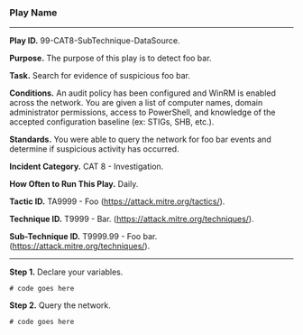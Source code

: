 ### Play Name

---

**Play ID.** 99-CAT8-SubTechnique-DataSource.

**Purpose.** The purpose of this play is to detect foo bar.

**Task.** Search for evidence of suspicious foo bar.

**Conditions.** An audit policy has been configured and WinRM is enabled across the network. You are given a list of computer names, domain administrator permissions, access to PowerShell, and knowledge of the accepted configuration baseline (ex: STIGs, SHB, etc.).

**Standards.** You were able to query the network for foo bar events and determine if suspicious activity has occurred. 

**Incident Category.** CAT 8 - Investigation.

**How Often to Run This Play.** Daily. 

**Tactic ID.** TA9999 - Foo (https://attack.mitre.org/tactics/).

**Technique ID.** T9999 - Bar. (https://attack.mitre.org/techniques/).

**Sub-Technique ID.** T9999.99 - Foo bar. (https://attack.mitre.org/techniques/).

---

**Step 1.** Declare your variables.
```pwsh
# code goes here
```

**Step 2.** Query the network.
```pwsh
# code goes here
```
